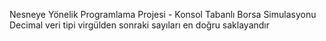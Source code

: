 Nesneye Yönelik Programlama Projesi - Konsol Tabanlı Borsa Simulasyonu
Decimal veri tipi virgülden sonraki sayıları en doğru saklayandır
